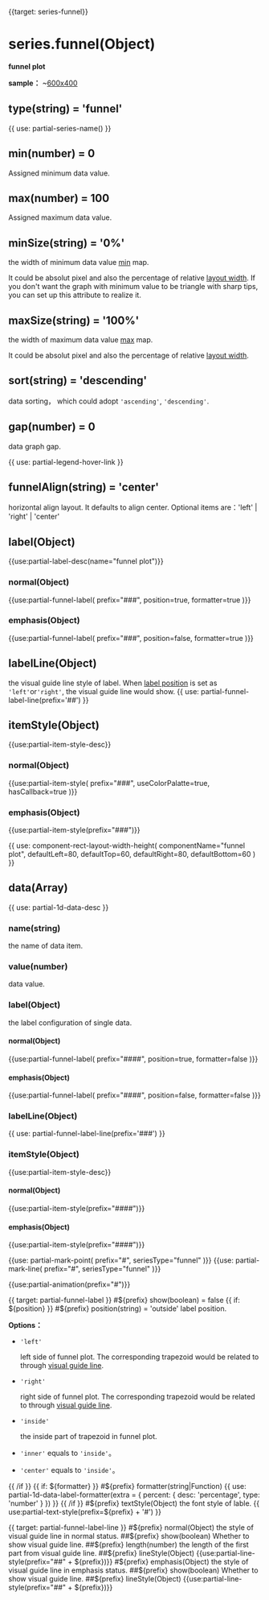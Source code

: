 
{{target: series-funnel}}

# series.funnel(Object)

**funnel plot**

**sample：**
~[600x400](${galleryViewPath}funnel&reset=1&edit=1)

## type(string) = 'funnel'

{{ use: partial-series-name() }}

## min(number) = 0
Assigned minimum data value.

## max(number) = 100
Assigned maximum data value.

## minSize(string) = '0%'
 the width of minimum data value [min](~series-funnel.min) map.

It could be absolut pixel and also the percentage of relative [layout width](~series-funnel.width). If you don't want the graph with minimum value to be triangle with sharp tips, you can set up this attribute to realize it. 

## maxSize(string) = '100%'
 the width of maximum data value [max](~series-funnel.max) map.


It could be absolut pixel and also the percentage of relative [layout width](~series-funnel.width).

## sort(string) = 'descending'
data sorting， which could adopt `'ascending'`, `'descending'`.

## gap(number) = 0
data graph gap.

{{ use: partial-legend-hover-link }}

## funnelAlign(string) = 'center'
horizontal align layout. It defaults to align center. Optional items are：'left' | 'right' | 'center'

## label(Object)
{{use:partial-label-desc(name="funnel plot")}}
### normal(Object)
{{use:partial-funnel-label(
    prefix="###",
    position=true,
    formatter=true
)}}
### emphasis(Object)
{{use:partial-funnel-label(
    prefix="###",
    position=false,
    formatter=true
)}}

## labelLine(Object)
the visual guide line style of label. When [label position](~series-funnel.label.normal.position) is set as `'left'`or`'right'`, the visual guide line would show.
{{ use: partial-funnel-label-line(prefix='##') }}

## itemStyle(Object)
{{use:partial-item-style-desc}}
### normal(Object)
{{use:partial-item-style(
    prefix="###",
    useColorPalatte=true,
    hasCallback=true
)}}
### emphasis(Object)
{{use:partial-item-style(prefix="###")}}


{{ use: component-rect-layout-width-height(
    componentName="funnel plot",
    defaultLeft=80,
    defaultTop=60,
    defaultRight=80,
    defaultBottom=60
) }}


## data(Array)
{{ use: partial-1d-data-desc }}
### name(string)
the name of data item.
### value(number)
data value.

### label(Object)
the label configuration of single data.
#### normal(Object)
{{use:partial-funnel-label(
    prefix="####",
    position=true,
    formatter=false
)}}
#### emphasis(Object)
{{use:partial-funnel-label(
    prefix="####",
    position=false,
    formatter=false
)}}

### labelLine(Object)
{{ use: partial-funnel-label-line(prefix='###') }}

### itemStyle(Object)
{{use:partial-item-style-desc}}
#### normal(Object)
{{use:partial-item-style(prefix="####")}}
#### emphasis(Object)
{{use:partial-item-style(prefix="####")}}

{{use: partial-mark-point(
    prefix="#",
    seriesType="funnel"
)}}
{{use: partial-mark-line(
    prefix="#",
    seriesType="funnel"
)}}

{{use:partial-animation(prefix="#")}}




{{ target: partial-funnel-label }}
#${prefix} show(boolean) = false
{{ if: ${position} }}
#${prefix} position(string) = 'outside'
label position.

**Options：**
+ `'left'`

    left side of funnel plot. The corresponding trapezoid would be related to through [visual guide line](~series-funnel.labelLine).

+ `'right'`

   right side of funnel plot. The corresponding trapezoid would be related to through [visual guide line](~series-funnel.labelLine).

+ `'inside'`

    the inside part of trapezoid in funnel plot. 

+ `'inner'` equals to `'inside'`。
+ `'center'` equals to `'inside'`。

{{ /if }}
{{ if: ${formatter} }}
#${prefix} formatter(string|Function)
{{ use: partial-1d-data-label-formatter(extra = {
    percent: {
        desc: 'percentage',
        type: 'number'
    }
}) }}
{{ /if }}
#${prefix} textStyle(Object)
the font style of lable.
{{ use:partial-text-style(prefix=${prefix} + '#') }}


{{ target: partial-funnel-label-line }}
#${prefix} normal(Object)
the style of visual guide line in normal status.
##${prefix} show(boolean)
Whether to show visual guide line.
##${prefix} length(number)
the length of the first part from visual guide line.
##${prefix} lineStyle(Object)
{{use:partial-line-style(prefix="##" + ${prefix})}}
#${prefix} emphasis(Object)
the style of visual guide line in emphasis status.
##${prefix} show(boolean)
Whether to show visual guide line.
##${prefix} lineStyle(Object)
{{use:partial-line-style(prefix="##" + ${prefix})}}


